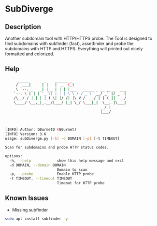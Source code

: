 # SubDiverge

## Description
Another subdomain tool with HTTP/HTTPS probe. The Tool is designed to find subdomains with subfinder (fast), assetfinder and probe the subdomains with HTTP and HTTPS. Everything will printed out nicely formatted and colorized.

## Help
```bash                                                                                                                                       
      _____       _    ______ _                                                                                                           
     /  ___|     | |   |  _  (_)                                                                                                          
     \ `--. _   _| |__ | | | |___   _____ _ __ __ _  ___                                                                                  
    `--. \ | | | '_ \| | | | \ \ / / _ \ '__/ _` |/ _  |                                                                                  
    /\__/ / |_| | |_) \| |/ /| |\ V /  __/ | | (_||  __/                                                                                  
    \____/ \__,_|_.__/|___/ |_| \_/ \___|_|  \__, |\___|                                                                                  
                                            __/ |                                                                                         
                                            |___/                                                                                         
                                                                                                                                          
                                                                                                                                          
                                                                                                                                          
[INFO] Author: G0urmetD (G0urmet)
[INFO] Version: 3.6
usage: subDiverge.py [-h] -d DOMAIN [-p] [-t TIMEOUT]

Scan for subdomains and probe HTTP status codes.

options:
  -h, --help            show this help message and exit
  -d DOMAIN, --domain DOMAIN
                        Domain to scan
  -p, --probe           Enable HTTP probe
  -t TIMEOUT, --timeout TIMEOUT
                        Timeout for HTTP probe
```

## Known Issues
- Missing subfinder
```bash
sudo apt install subfinder -y
```
